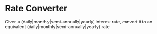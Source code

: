 # Rate Converter

Given a (daily|monthly|semi-annually|yearly) interest rate, convert it to an equivalent (daily|monthly|semi-annually|yearly) rate


